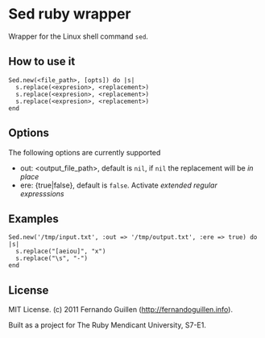 # Sed ruby wrapper

Wrapper for the Linux shell command `sed`.

## How to use it

    Sed.new(<file_path>, [opts]) do |s|
      s.replace(<expresion>, <replacement>)
      s.replace(<expresion>, <replacement>)
      s.replace(<expresion>, <replacement>)
    end

## Options

The following options are currently supported

* out: <output_file_path>, default is `nil`, if `nil` the replacement will be _in place_
* ere: {true|false}, default is `false`. Activate _extended regular expresssions_

## Examples

    Sed.new('/tmp/input.txt', :out => '/tmp/output.txt', :ere => true) do |s|
      s.replace("[aeiou]", "x")
      s.replace("\s", "-")
    end
    
## License

MIT License. (c) 2011 Fernando Guillen (http://fernandoguillen.info).

Built as a project for The Ruby Mendicant University, S7-E1.
